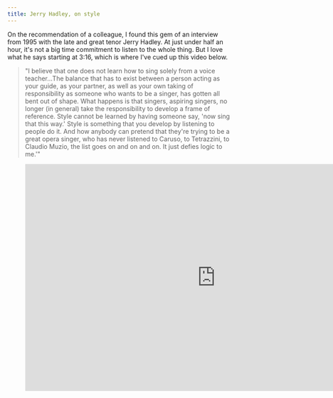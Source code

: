 ```yaml
---
title: Jerry Hadley, on style
---
```


On the recommendation of a colleague, I found this gem of an interview from 1995 with the late and great tenor Jerry Hadley. At just under half an hour, it's not a big time commitment to listen to the whole thing. But I love what he says starting at 3:16, which is where I've cued up this video below.

> "I believe that one does not learn how to sing solely from a voice teacher...The balance that has to exist between a person acting as your guide, as your partner, as well as your own taking of responsibility as someone who wants to be a singer, has gotten all bent out of shape. What happens is that singers, aspiring singers, no longer (in general) take the responsibility to develop a frame of reference. Style cannot be learned by having someone say, 'now sing that this way.' Style is something that you develop by listening to people do it. And how anybody can pretend that they're trying to be a great opera singer, who has never listened to Caruso, to Tetrazzini, to Claudio Muzio, the list goes on and on and on. It just defies logic to me.'"

<figure data-type="video">
<iframe width="854" height="510" src="https://www.youtube.com/embed/PNN4y3bSDKY?start=197" frameborder="0" allowfullscreen></iframe>
</figure>
